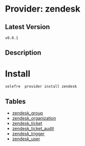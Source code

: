 # Provider: zendesk

## Latest Version 

```
v0.0.1
```
## Description 


# Install 

```
selefre  provider install zendesk
```


## Tables 

- [zendesk_group](zendesk_group.md)
- [zendesk_organization](zendesk_organization.md)
- [zendesk_ticket](zendesk_ticket.md)
- [zendesk_ticket_audit](zendesk_ticket_audit.md)
- [zendesk_trigger](zendesk_trigger.md)
- [zendesk_user](zendesk_user.md)


